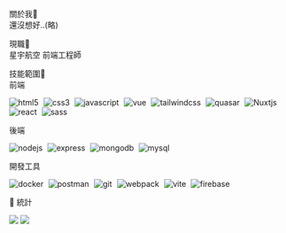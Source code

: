 關於我🥹      
還沒想好..(略)

現職🧘      
星宇航空 前端工程師

技能範圍🥹       
前端
<p>
<img alt="html5" style="margin-right:5px" src="https://img.shields.io/badge/HTML5-medium-orange?style=flat-square&logo=html5" /> 
<img alt="css3" style="margin-right:5px" src="https://img.shields.io/badge/CSS3-medium-orange?style=flat-square&logo=css3" />
<img alt="javascript" style="margin-right:5px" src="https://img.shields.io/badge/Javascript-medium-orange?style=flat-square&logo=javascript" />
<img alt="vue" style="margin-right:5px" src="https://img.shields.io/badge/Vue-medium-orange?style=flat-square&logo=vuedotjs" />
<img alt="tailwindcss" style="margin-right:5px" src="https://img.shields.io/badge/Tailwindcss-medium-orange?style=flat-square&logo=tailwindcss" />
<img alt="quasar" style="margin-right:5px" src="https://img.shields.io/badge/Quasar-juniur-green?style=flat-square&logo=quasar" /> 
<img alt="Nuxtjs" style="margin-right:5px" src="https://img.shields.io/badge/Nuxtjs-juniur-green?style=flat-square&logo=nuxtdotjs" /> 
<img alt="react" style="margin-right:5px" src="https://img.shields.io/badge/React-juniur-green?style=flat-square&logo=react" /> 
<img alt="sass" style="margin-right:5px" src="https://img.shields.io/badge/Sass-juniur-green?style=flat-square&logo=sass" /> 
</p>

後端       
<p>
<img alt="nodejs" style="margin-right:5px" src="https://img.shields.io/badge/NodeJS-medium-orange?style=flat-square&logo=nodedotjs" />  
<img alt="express" style="margin-right:5px" src="https://img.shields.io/badge/Express-medium-orange?style=flat-square&logo=express" />
<img alt="mongodb" style="margin-right:5px" src="https://img.shields.io/badge/MongoDB-juniur-green?style=flat-square&logo=mongodb" />
<img alt="mysql" style="margin-right:5px" src="https://img.shields.io/badge/MySQL-juniur-green?style=flat-square&logo=mysql" />
</p>

開發工具      
<p>
<img alt="docker" style="margin-right:5px" src="https://img.shields.io/badge/Docker-juniur-green?style=flat-square&logo=docker" />
<img alt="postman" style="margin-right:5px" src="https://img.shields.io/badge/Postman-juniur-green?style=flat-square&logo=postman" />
<img alt="git" style="margin-right:5px" src="https://img.shields.io/badge/Git-juniur-green?style=flat-square&logo=git" />
<img alt="webpack" style="margin-right:5px" src="https://img.shields.io/badge/Webpack-juniur-green?style=flat-square&logo=webpack" />
<img alt="vite" style="margin-right:5px" src="https://img.shields.io/badge/Vite-medium-orange?style=flat-square&logo=vite" />
<img alt="firebase" style="margin-right:5px" src="https://img.shields.io/badge/Firebase-medium-orange?style=flat-square&logo=firebase" />
</p>

:rainbow: 統計
<p>    
<img src="http://github-profile-summary-cards.vercel.app/api/cards/stats?username=lian0103&theme=github" />
    
<img src="http://github-profile-summary-cards.vercel.app/api/cards/productive-time?username=lian0103&theme=github&utcOffset=8" />    
</p>
